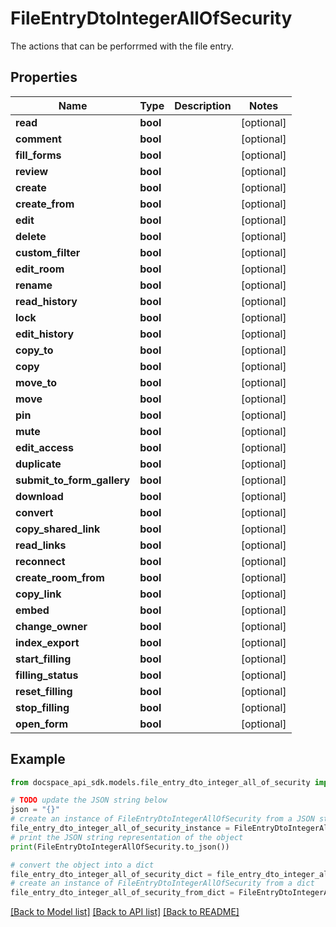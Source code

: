 # FileEntryDtoIntegerAllOfSecurity
The actions that can be perforrmed with the file entry.

## Properties

Name | Type | Description | Notes
------------ | ------------- | ------------- | -------------
**read** | **bool** |  | [optional] 
**comment** | **bool** |  | [optional] 
**fill_forms** | **bool** |  | [optional] 
**review** | **bool** |  | [optional] 
**create** | **bool** |  | [optional] 
**create_from** | **bool** |  | [optional] 
**edit** | **bool** |  | [optional] 
**delete** | **bool** |  | [optional] 
**custom_filter** | **bool** |  | [optional] 
**edit_room** | **bool** |  | [optional] 
**rename** | **bool** |  | [optional] 
**read_history** | **bool** |  | [optional] 
**lock** | **bool** |  | [optional] 
**edit_history** | **bool** |  | [optional] 
**copy_to** | **bool** |  | [optional] 
**copy** | **bool** |  | [optional] 
**move_to** | **bool** |  | [optional] 
**move** | **bool** |  | [optional] 
**pin** | **bool** |  | [optional] 
**mute** | **bool** |  | [optional] 
**edit_access** | **bool** |  | [optional] 
**duplicate** | **bool** |  | [optional] 
**submit_to_form_gallery** | **bool** |  | [optional] 
**download** | **bool** |  | [optional] 
**convert** | **bool** |  | [optional] 
**copy_shared_link** | **bool** |  | [optional] 
**read_links** | **bool** |  | [optional] 
**reconnect** | **bool** |  | [optional] 
**create_room_from** | **bool** |  | [optional] 
**copy_link** | **bool** |  | [optional] 
**embed** | **bool** |  | [optional] 
**change_owner** | **bool** |  | [optional] 
**index_export** | **bool** |  | [optional] 
**start_filling** | **bool** |  | [optional] 
**filling_status** | **bool** |  | [optional] 
**reset_filling** | **bool** |  | [optional] 
**stop_filling** | **bool** |  | [optional] 
**open_form** | **bool** |  | [optional] 

## Example

```python
from docspace_api_sdk.models.file_entry_dto_integer_all_of_security import FileEntryDtoIntegerAllOfSecurity

# TODO update the JSON string below
json = "{}"
# create an instance of FileEntryDtoIntegerAllOfSecurity from a JSON string
file_entry_dto_integer_all_of_security_instance = FileEntryDtoIntegerAllOfSecurity.from_json(json)
# print the JSON string representation of the object
print(FileEntryDtoIntegerAllOfSecurity.to_json())

# convert the object into a dict
file_entry_dto_integer_all_of_security_dict = file_entry_dto_integer_all_of_security_instance.to_dict()
# create an instance of FileEntryDtoIntegerAllOfSecurity from a dict
file_entry_dto_integer_all_of_security_from_dict = FileEntryDtoIntegerAllOfSecurity.from_dict(file_entry_dto_integer_all_of_security_dict)
```
[[Back to Model list]](../README.md#documentation-for-models) [[Back to API list]](../README.md#documentation-for-api-endpoints) [[Back to README]](../README.md)


